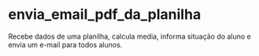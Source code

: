 # envia_email_pdf_da_planilha
Recebe dados de uma planilha, calcula media, informa situação do aluno e envia um e-mail para todos alunos.
